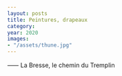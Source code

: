 ```yaml
---
layout: posts
title: Peintures, drapeaux
category:
year: 2020
images: 
- "/assets/thune.jpg"
---
```


⸺ La Bresse, le chemin du Tremplin